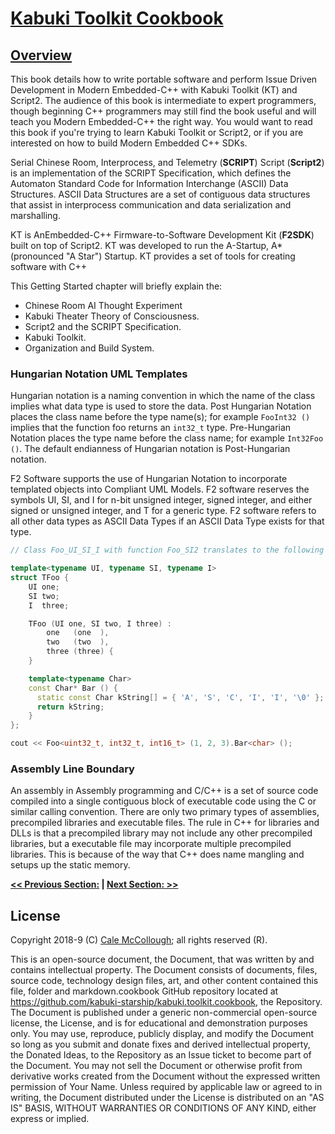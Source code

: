 # [Kabuki Toolkit Cookbook](../readme.md)

## [Overview](./readme.md)

This book details how to write portable software and perform Issue Driven Development in Modern Embedded-C++ with Kabuki Toolkit (KT) and Script2. The audience of this book is intermediate to expert programmers, though beginning C++ programmers may still find the book useful and will teach you Modern Embedded-C++ the right way. You would want to read this book if you're trying to learn Kabuki Toolkit or Script2, or if you are interested on how to build Modern Embedded C++ SDKs.

Serial Chinese Room, Interprocess, and Telemetry (**SCRIPT**) Script (**Script2**) is an implementation of the SCRIPT Specification, which defines the Automaton Standard Code for Information Interchange (ASCII) Data Structures. ASCII Data Structures are a set of contiguous data structures that assist in interprocess communication and data serialization and marshalling.

KT is AnEmbedded-C++ Firmware-to-Software Development Kit (**F2SDK**) built on top of Script2. KT was developed to run the A-Startup, A* (pronounced "A Star") Startup. KT provides a set of tools for creating software with C++

This Getting Started chapter will briefly explain the:

* Chinese Room AI Thought Experiment
* Kabuki Theater Theory of Consciousness.
* Script2 and the SCRIPT Specification.
* Kabuki Toolkit.
* Organization and Build System.

### Hungarian Notation UML Templates

Hungarian notation is a naming convention in which the name of the class implies what data type is used to store the data. Post Hungarian Notation places the class name before the type name(s); for example `FooInt32 ()` implies that the function foo returns an `int32_t` type. Pre-Hungarian Notation places the type name before the class name; for example `Int32Foo ()`. The default endianness of Hungarian notation is Post-Hungarian notation.

F2 Software supports the use of Hungarian Notation to incorporate templated objects into Compliant UML Models. F2 software reserves the symbols UI, SI, and I for n-bit unsigned integer, signed integer, and either signed or unsigned integer, and T for a generic type. F2 software refers to all other data types as ASCII Data Types if an ASCII Data Type exists for that type.

```C++
// Class Foo_UI_SI_I with function Foo_SI2 translates to the following C++ class:

template<typename UI, typename SI, typename I>
struct TFoo {
    UI one;
    SI two;
    I  three;

    TFoo (UI one, SI two, I three) :
        one   (one  ),
        two   (two  ),
        three (three) {
    }

    template<typename Char>
    const Char* Bar () {
      static const Char kString[] = { 'A', 'S', 'C', 'I', 'I', '\0' };
      return kString;
    }
};

cout << Foo<uint32_t, int32_t, int16_t> (1, 2, 3).Bar<char> ();
```

### Assembly Line Boundary

An assembly in Assembly programming and C/C++ is a set of source code compiled into a single contiguous block of executable code using the C or similar calling convention. There are only two primary types of assemblies, precompiled libraries and executable files. The rule in C++ for libraries and DLLs is that a precompiled library may not include any other precompiled libraries, but a executable file may incorporate multiple precompiled libraries. This is because of the way that C++ does name mangling and setups up the static memory.

**[<< Previous Section:](./.md) | [Next Section: >>](./.md)**

## License

Copyright 2018-9 (C) [Cale McCollough](https://calemccollough.github.io); all rights reserved (R).

This is an open-source document, the Document, that was written by and contains intellectual property. The Document consists of documents, files, source code, technology design files, art, and other content contained this file, folder and markdown.cookbook GitHub repository located at <https://github.com/kabuki-starship/kabuki.toolkit.cookbook>, the Repository. The Document is published under a generic non-commercial open-source license, the License, and is for educational and demonstration purposes only. You may use, reproduce, publicly display, and modify the Document so long as you submit and donate fixes and derived intellectual property, the Donated Ideas, to the Repository as an Issue ticket to become part of the Document. You may not sell the Document or otherwise profit from derivative works created from the Document without the expressed written permission of Your Name. Unless required by applicable law or agreed to in writing, the Document distributed under the License is distributed on an "AS IS" BASIS, WITHOUT WARRANTIES OR CONDITIONS OF ANY KIND, either express or implied.
